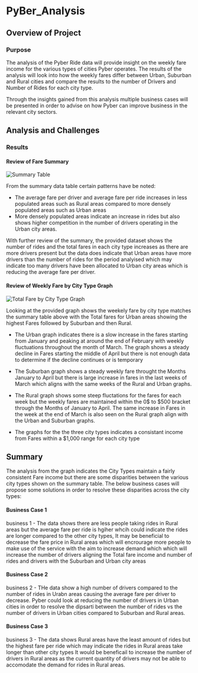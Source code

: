 # PyBer_Analysis

## Overview of Project

### Purpose

The analysis of the Pyber Ride data will provide insight on the weekly fare income for the various types of cities Pyber operates.
The results of the analysis will look into how the weekly fares differ between Urban, Suburban and Rural cities and compare the results to the number
of Drivers and Number of Rides for each city type.

Through the insights gained from this analysis multiple business cases will be presented in order to advise on how Pyber can improve
business in the relevant city sectors.

## Analysis and Challenges

### Results

#### Review of Fare Summary

![Summary Table]("analysis\PyBer_summary.PNG")

From the summary data table certain patterns have be noted:
 - The average fare per driver and average fare per ride increases in less populated areas such as Rural areas compared to more densely populated areas such as Urban areas
 - More densely populated areas indicate an increase in rides but also shows higher competition in the number of drivers operating in the Urban city areas.

With further review of the summary, the provided dataset shows the number of rides and the total fares in each city type increases as there are more drivers present
but the data does indicate that Urban areas have more drivers than the number of rides for the period analyised which may indicate too many drivers have been 
allocated to Urban city areas which is reducing the average fare per driver.


#### Review of Weekly Fare by City Type Graph

![Total Fare by City Type Graph]("analysis\PyBer_fare_summary.PNG")

Looking at the provided graph shows the weekely fare by city type matches the summary table above with the Total fares for Urban areas showing the highest Fares followed by Suburban and then Rural.
 - The Urban graph indicates there is a slow increase in the fares starting from January and peaking at around the end of February with weekly fluctuations throughout the month of March.
 The graph shows a steady decline in Fares starting the middle of April but there is not enough data to determine if the decline continues or is temporary
 
 - The Suburban graph shows a steady weekly fare throught the Months January to April but there is large increase in fares in the last weeks of March
	which aligns with the same weeks of the Rural and Urban graphs.
	
 - The Rural graph shows some steep fluctations for the fares for each week but the weekly fares are maintained within the 0$ to $500 bracket through the Months of January to April.
	The same increase in Fares in the week at the end of March is also seen on the Rural graph align with the Urban and Suburban graphs.
	
 - The graphs for the the three city types indicates a consistant income from Fares within a $1,000 range for each city type

## Summary

The analysis from the graph indicates the City Types maintain a fairly consistent Fare income but there are some disparities between the various city types shown on the summary table.
The below business cases will propose some solutions in order to resolve these disparities across the city types:

#### Business Case 1
business 1 - The data shows there are less people taking rides in Rural areas but the average fare per ride is hgiher whcih could indicate the rides are longer compared to the other city types,
It may be beneficial to decrease the fare price in Rural areas which will encrourage more people to make use of the service with the aim to increase demand which which will increase the number of drivers
aligning the Total fare income and number of rides and drivers with the Suburban and Urban city areas

#### Business Case 2
business 2 - THe data show a high number of drivers compared to the number of rides in Urabn areas causing the average fare per driver to decrease. Pyber could look at reducing the number of drivers in Urban cities
in order to resolve the dipsarti between the number of rides vs the number of drivers in Urban cities compared to Suburban and Rural areas.

#### Business Case 3
business 3 - The data shows Rural areas have the least amount of rides but the highest fare per ride which may indicate the rides in Rural areas take longer than other city types
It would be beneficail to increase the number of drivers in Rural areas as the current quantity of drivers may not be able to accomodate the demand for rides in Rural areas.